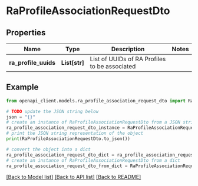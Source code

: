 # RaProfileAssociationRequestDto


## Properties

Name | Type | Description | Notes
------------ | ------------- | ------------- | -------------
**ra_profile_uuids** | **List[str]** | List of UUIDs of RA Profiles to be associated | 

## Example

```python
from openapi_client.models.ra_profile_association_request_dto import RaProfileAssociationRequestDto

# TODO update the JSON string below
json = "{}"
# create an instance of RaProfileAssociationRequestDto from a JSON string
ra_profile_association_request_dto_instance = RaProfileAssociationRequestDto.from_json(json)
# print the JSON string representation of the object
print(RaProfileAssociationRequestDto.to_json())

# convert the object into a dict
ra_profile_association_request_dto_dict = ra_profile_association_request_dto_instance.to_dict()
# create an instance of RaProfileAssociationRequestDto from a dict
ra_profile_association_request_dto_from_dict = RaProfileAssociationRequestDto.from_dict(ra_profile_association_request_dto_dict)
```
[[Back to Model list]](../README.md#documentation-for-models) [[Back to API list]](../README.md#documentation-for-api-endpoints) [[Back to README]](../README.md)


